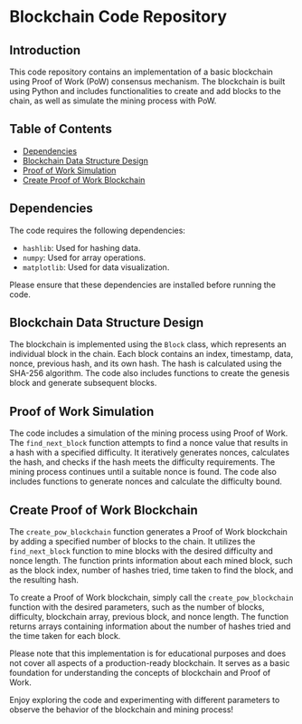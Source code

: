 
<!DOCTYPE html>
<html>
<head>
  <meta charset="UTF-8">
</head>
<body>
  <h1>Blockchain Code Repository</h1>
  <h2>Introduction</h2>
  <p>
    This code repository contains an implementation of a basic blockchain using Proof of Work (PoW) consensus mechanism. The blockchain is built using Python and includes functionalities to create and add blocks to the chain, as well as simulate the mining process with PoW.
  </p>
  <h2>Table of Contents</h2>
  <ul>
    <li><a href="#dependencies">Dependencies</a></li>
    <li><a href="#data-structure">Blockchain Data Structure Design</a></li>
    <li><a href="#proof-of-work">Proof of Work Simulation</a></li>
    <li><a href="#create-blockchain">Create Proof of Work Blockchain</a></li>
  </ul>
  <h2 id="dependencies">Dependencies</h2>
  <p>
    The code requires the following dependencies:
  </p>
  <ul>
    <li><code>hashlib</code>: Used for hashing data.</li>
    <li><code>numpy</code>: Used for array operations.</li>
    <li><code>matplotlib</code>: Used for data visualization.</li>
  </ul>
  <p>
    Please ensure that these dependencies are installed before running the code.
  </p>
  <h2 id="data-structure">Blockchain Data Structure Design</h2>
  <p>
    The blockchain is implemented using the <code>Block</code> class, which represents an individual block in the chain. Each block contains an index, timestamp, data, nonce, previous hash, and its own hash. The hash is calculated using the SHA-256 algorithm. The code also includes functions to create the genesis block and generate subsequent blocks.
  </p>
  <h2 id="proof-of-work">Proof of Work Simulation</h2>
  <p>
    The code includes a simulation of the mining process using Proof of Work. The <code>find_next_block</code> function attempts to find a nonce value that results in a hash with a specified difficulty. It iteratively generates nonces, calculates the hash, and checks if the hash meets the difficulty requirements. The mining process continues until a suitable nonce is found. The code also includes functions to generate nonces and calculate the difficulty bound.
  </p>
  <h2 id="create-blockchain">Create Proof of Work Blockchain</h2>
  <p>
    The <code>create_pow_blockchain</code> function generates a Proof of Work blockchain by adding a specified number of blocks to the chain. It utilizes the <code>find_next_block</code> function to mine blocks with the desired difficulty and nonce length. The function prints information about each mined block, such as the block index, number of hashes tried, time taken to find the block, and the resulting hash.
  </p>
  <p>
    To create a Proof of Work blockchain, simply call the <code>create_pow_blockchain</code> function with the desired parameters, such as the number of blocks, difficulty, blockchain array, previous block, and nonce length. The function returns arrays containing information about the number of hashes tried and the time taken for each block.
  </p>
  <p>
    Please note that this implementation is for educational purposes and does not cover all aspects of a production-ready blockchain. It serves as a basic foundation for understanding the concepts of blockchain and Proof of Work.
  </p>
  <p>
    Enjoy exploring the code and experimenting with different parameters to observe the behavior of the blockchain and mining process!
  </p>
</body>
</html>
